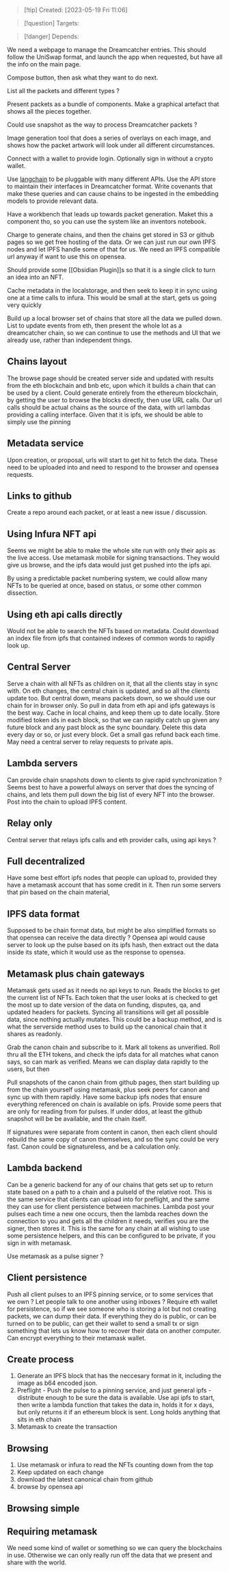 
>[!tip] Created: [2023-05-19 Fri 11:06]

>[!question] Targets: 

>[!danger] Depends: 

We need a webpage to manage the Dreamcatcher entries.  This should follow the UniSwap format, and launch the app when requested, but have all the info on the main page.

Compose button, then ask what they want to do next.

List all the packets and different types ?

Present packets as a bundle of components.  Make a graphical artefact that shows all the pieces together.

Could use snapshot as the way to process Dreamcatcher packets ?

Image generation tool that does a series of overlays on each image, and shows how the packet artwork will look under all different circumstances.

Connect with a wallet to provide login.
Optionally sign in without a crypto wallet.

Use [langchain](https://langchain.com/integrations.html) to be pluggable with many different APIs.  Use the API store to maintain their interfaces in Dreamcatcher format.  Write covenants that make these queries and can cause chains to be ingested in the embedding models to provide relevant data.

Have a workbench that leads up towards packet generation.  Maket this a component tho, so you can use the system like an inventors notebook.

Charge to generate chains, and then the chains get stored in S3 or github pages so we get free hosting of the data.  Or we can just run our own IPFS nodes and let IPFS handle some of that for us.  We need an IPFS compatible url anyway if want to use this on opensea.

Should provide some [[Obsidian Plugin]]s so that it is a single click to turn an idea into an NFT.

Cache metadata in the localstorage, and then seek to keep it in sync using one at a time calls to infura.  This would be small at the start, gets us going very quickly

Build up a local browser set of chains that store all the data we pulled down.  List to update events from eth, then present the whole lot as a dreamcatcher chain, so we can continue to use the methods and UI that we already use, rather than independent things.

## Chains layout
The browse page should be created server side and updated with results from the eth blockchain and bnb etc, upon which it builds a chain that can be used by a client.
Could generate entirely from the ethereum blockchain, by getting the user to browse the blocks directly, then use URL calls.  Our url calls should be actual chains as the source of the data, with url lambdas providing a calling interface.  Given that it is ipfs, we should be able to simply use the pinning

## Metadata service
Upon creation, or proposal, urls will start to get hit to fetch the data.  These need to be uploaded into and need to respond to the browser and opensea requests.

## Links to github
Create a repo around each packet, or at least a new issue / discussion.

## Using Infura NFT api
Seems we might be able to make the whole site run with only their apis as the live access.  Use metamask mobile for signing transactions.  They would give us browse, and the ipfs data would just get pushed into the ipfs api.

By using a predictable packet numbering system, we could allow many NFTs to be queried at once, based on status, or some other common dissection.

## Using eth api calls directly
Would not be able to search the NFTs based on metadata.
Could download an index file from ipfs that contained indexes of common words to rapidly look up.

## Central Server
Serve a chain with all NFTs as children on it, that all the clients stay in sync with.
On eth changes, the central chain is updated, and so all the clients update too.
But central down, means packets down, so we should use our chain for in browser only.
So pull in data from eth api and ipfs gateways is the best way.
Cache in local chains, and keep them up to date locally.
Store modified token ids in each block, so that we can rapidly catch up given any future block and any past block as the sync boundary.
Delete this data every day or so, or just every block.  Get a small gas refund back each time.
May need a central server to relay requests to private apis.

## Lambda servers
Can provide chain snapshots down to clients to give rapid synchronization ?
Seems best to have a powerful always on server that does the syncing of chains, and lets them pull down the big list of every NFT into the browser.
Post into the chain to upload IPFS content.

## Relay only
Central server that relays ipfs calls and eth provider calls, using api keys ?

## Full decentralized
Have some best effort ipfs nodes that people can upload to, provided they have a metamask account that has some credit in it.
Then run some servers that pin based on the chain material, 

## IPFS data format
Supposed to be chain format data, but might be also simplified formats so that opensea can receive the data directly ?
Opensea api would cause server to look up the pulse based on its ipfs hash, then extract out the data inside its state, which it would use as the response to opensea.

## Metamask plus chain gateways
Metamask gets used as it needs no api keys to run.  Reads the blocks to get the current list of NFTs.
Each token that the user looks at is checked to get the most up to date version of the data on funding, disputes, qa, and updated headers for packets.  Syncing all transitions will get all possible data, since nothing actually mutates.  This could be a backup method, and is what the serverside method uses to build up the canonical chain that it shares as readonly.

Grab the canon chain and subscribe to it.  Mark all tokens as unverified.  Roll thru all the ETH tokens, and check the ipfs data for all matches what canon says, so can mark as verified.  Means we can display data rapidly to the users, but then

Pull snapshots of the canon chain from github pages, then start building up from the chain yourself using metamask, plus seek peers for canon and sync up with them rapidly.  Have some backup ipfs nodes that ensure everything referenced on chain is available on ipfs.  Provide some peers that are only for reading from for pulses.  If under ddos, at least the github snapshot will be be available, and the chain itself.

If signatures were separate from content in canon, then each client should rebuild the same copy of canon themselves, and so the sync could be very fast.  Canon could be signatureless, and be a calculation only.  

## Lambda backend
Can be a generic backend for any of our chains that gets set up to return state based on a path to a chain and a pulseId of the relative root.  This is the same service that clients can upload into for preflight, and the same they can use for client persistence between machines.
Lambda post your pulses each time a new one occurs, then the lambda reaches down the connection to you and gets all the children it needs, verifies you are the signer, then stores it.
This is the same for any chain at all wishing to use some persistence helpers, and this can be configured to be private, if you sign in with metamask.

Use metamask as a pulse signer ?

## Client persistence
Push all client pulses to an IPFS pinning service, or to some services that we own ?
Let people talk to one another using inboxes ?
Require eth wallet for persistence, so if we see someone who is storing a lot but not creating packets, we can dump their data.
If everything they do is public, or can be turned on to be public, can get their wallet to send a small tx or sign something that lets us know how to recover their data on another computer.
Can encrypt everything to their metamask wallet.

## Create process
1. Generate an IPFS block that has the neccesary format in it, including the image as b64 encoded json.
2. Preflight - Push the pulse to a pinning service, and just general ipfs - distribute enough to be sure the data is available.  Use api ipfs to start, then write a lambda function that takes the data in, holds it for x days, but only returns it if an ethereum block is sent.  Long holds anything that sits in eth chain
3. Metamask to create the transaction

## Browsing
1. Use metamask or infura to read the NFTs counting down from the top
2. Keep updated on each change
3. download the latest canonical chain from github
4. browse by opensea api

## Browsing simple


## Requiring metamask
We need some kind of wallet or something so we can query the blockchains in use.  Otherwise we can only really run off the data that we present and share with the world.
